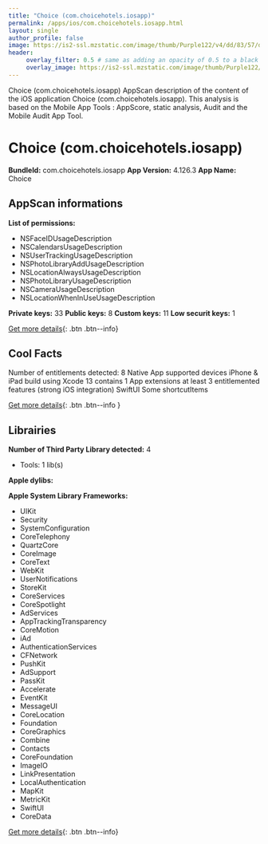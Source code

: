 ```yaml
---
title: "Choice (com.choicehotels.iosapp)"
permalink: /apps/ios/com.choicehotels.iosapp.html
layout: single
author_profile: false
image: https://is2-ssl.mzstatic.com/image/thumb/Purple122/v4/dd/83/57/dd835704-a694-b04c-a365-f41f01ac967b/AppIcon-0-1x_U007emarketing-0-7-0-85-220.png/512x512bb.jpg
header: 
     overlay_filter: 0.5 # same as adding an opacity of 0.5 to a black background
     overlay_image: https://is2-ssl.mzstatic.com/image/thumb/Purple122/v4/dd/83/57/dd835704-a694-b04c-a365-f41f01ac967b/AppIcon-0-1x_U007emarketing-0-7-0-85-220.png/512x512bb.jpg
---
```

Choice (com.choicehotels.iosapp) AppScan description of the content of the iOS application Choice (com.choicehotels.iosapp). This analysis is based on the Mobile App Tools : AppScore, static analysis, Audit and the Mobile Audit App Tool.

# Choice (com.choicehotels.iosapp)

**BundleId:** com.choicehotels.iosapp
**App Version:** 4.126.3
**App Name:** Choice


## AppScan informations 

**List of permissions:** 
- NSFaceIDUsageDescription
- NSCalendarsUsageDescription
- NSUserTrackingUsageDescription
- NSPhotoLibraryAddUsageDescription
- NSLocationAlwaysUsageDescription
- NSPhotoLibraryUsageDescription
- NSCameraUsageDescription
- NSLocationWhenInUseUsageDescription
  
  
**Private keys:** 33
**Public keys:** 8
**Custom keys:** 11
**Low securit keys:** 1
  
[Get more details](/pricing.html){: .btn .btn--info}

## Cool Facts

Number of entitlements detected: 8
Native App
supported devices iPhone & iPad
build using Xcode 13
contains 1 App extensions
at least 3 entitlemented features (strong iOS integration)
SwiftUI
Some shortcutItems 
  
[Get more details](/pricing.html){: .btn .btn--info }

## Librairies 
**Number of Third Party Library detected:** 4
- Tools: 1 lib(s)


**Apple dylibs:**


**Apple System Library Frameworks:**
- UIKit
- Security
- SystemConfiguration
- CoreTelephony
- QuartzCore
- CoreImage
- CoreText
- WebKit
- UserNotifications
- StoreKit
- CoreServices
- CoreSpotlight
- AdServices
- AppTrackingTransparency
- CoreMotion
- iAd
- AuthenticationServices
- CFNetwork
- PushKit
- AdSupport
- PassKit
- Accelerate
- EventKit
- MessageUI
- CoreLocation
- Foundation
- CoreGraphics
- Combine
- Contacts
- CoreFoundation
- ImageIO
- LinkPresentation
- LocalAuthentication
- MapKit
- MetricKit
- SwiftUI
- CoreData


  
[Get more details](/pricing.html){: .btn .btn--info}

